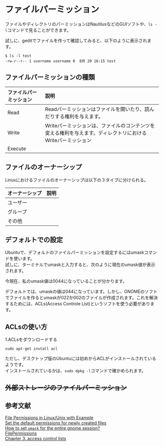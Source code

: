 # ファイルパーミッション
ファイルやディレクトリのパーミッションはNautilusなどのGUIソフトや、`ls -l`コマンドで見ることができます。

試しに、geditでファイルを作って確認してみると、以下のように表示されます。

```
$ ls -l test
-rw-r--r-- 1 username username 0  8月 20 16:15 test
```

## ファイルパーミッションの種類

|ファイルパーミッション|説明|
|:--|:--|
|Read|Readパーミッションはファイルを開いたり、読んだりする権利を与えます。|
|Write|Writeパーミッションは、ファイルのコンテンツを変える権利を与えます。ディレクトリにおけるWriteパーミッション|
|Execute||

## ファイルのオーナーシップ
Linuxにおけるファイルのオーナーシップは以下の３タイプに分けられる。

|オーナーシップ|説明|
|:--|:--|
|ユーザー||
|グループ||
|その他||


<!--
## ファイルマネージャーでの取扱い
### ファイルの場合
ファイルにおいて、プログラムとして実行可能かどうかはチェックポックスで一括して設定できる。
Read-only=r--  
Read and write=rw-  
None=---
### フォルダーの場合
List files only=r--  
Access files=r-x  
Create and delete files=rwx  
None=---
-->

## デフォルトでの設定
Ubuntuで、デフォルトのファイルパーミッションを設定するにはumaskコマンドを使います。  
試しに、ターミナルでumaskと入力すると、次のように現在のumask値が表示されます。

今現在、私のumask値は0044になっていることが分かります。

デフォルトでは、umaskの値は044になっています。しかし、GNOMEのソフトでファイルを作るとumaskが022か002のファイルが作成されます。これを解決するためには、ACLs(Access Controle List)というソフトを使う必要があります。

<!--
参考  
044=-rw--w--w-, drwx-wx-wx  
022=-rw-r--r--, drwxr-xr-x   gedit  
002=-rw-rw-r--, drwxrwxr-x   nautilus, others
-->
## ACLsの使い方
1.ACLsをダウンロードする
```
sudo apt-get install acl
```
ただし、デスクトップ版のUbuntuには初めからACLがインストールされているようです。  
インストールされているかは、`sudo dpkg -l`コマンドで確かめられます。

## ~~外部ストレージのファイルパーミッション~~

## 参考文献
[File Permissions in Linux/Unix with Example](https://www.guru99.com/file-permissions.html)  
[Set the default permissions for newly created files](https://geek-university.com/linux/set-the-default-permissions-for-newly-created-files/)  
[How to set `umask` for the entire gnome session?](https://unix.stackexchange.com/questions/254378/how-to-set-umask-for-the-entire-gnome-session)  
[FilePermissions](https://help.ubuntu.com/community/FilePermissions)  
[Chapter 3. access control lists](http://linux-training.be/storage/ch03.html)
